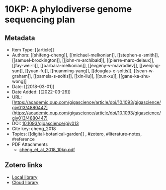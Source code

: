 # 10KP: A phylodiverse genome sequencing plan

## Metadata

* Item Type: [[article]]
* Authors: [[shifeng-cheng]], [[michael-melkonian]], [[stephen-a-smith]], [[samuel-brockington]], [[john-m-archibald]], [[pierre-marc-delaux]], [[fay-wei-li]], [[barbara-melkonian]], [[evgeny-v-mavrodiev]], [[wenjing-sun]], [[yuan-fu]], [[huanming-yang]], [[douglas-e-soltis]], [[sean-w-graham]], [[pamela-s-soltis]], [[xin-liu]], [[xun-xu]], [[gane-ka-shu-wong]]
* Date: [[2018-03-01]]
* Date Added: [[2022-03-29]]
* URL: [https://academic.oup.com/gigascience/article/doi/10.1093/gigascience/giy013/4880447](https://academic.oup.com/gigascience/article/doi/10.1093/gigascience/giy013/4880447)
* DOI: [10.1093/gigascience/giy013](https://doi.org/10.1093/gigascience/giy013)
* Cite key: cheng_2018
* Topics: [[digital-botanical-garden]]
, #zotero, #literature-notes, #reference
* PDF Attachments
	- [cheng_et_al_2018_10kp.pdf](zotero://open-pdf/library/items/KX3F6XCK)


##  Zotero links
* [Local library](zotero://select/items/3_QPVDNUM5)
* [Cloud library](http://zotero.org/groups/4613367/items/QPVDNUM5)

